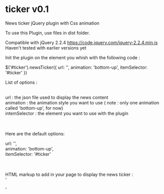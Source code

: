 # ticker v0.1
News ticker jQuery plugin with Css animation<br/>

To use this Plugin, use files in dist folder.<br/>

Compatible with jQuery 2.2.4 https://code.jquery.com/jquery-2.2.4.min.js<br/>
Haven't tested with earlier versions yet<br/>

Init the plugin on the element you whish with the following code :

$('#ticker').newsTicker({
  url: '',
  animation: 'bottom-up',
  itemSelector: '#ticker'
})

List of options :
<br/><br/>

url : the json file used to display the news content<br/>
animation : the animation style you want to use ( note : only one animation called 'bottom-up', for now)<br/>
intemSelector : the element you want to use with the plugin

<br/><br/>
Here are the default options:

url: '',<br/>
animation: 'bottom-up',<br/>
itemSelector: '#ticker'<br/>

<br/><br/>
HTML markup to add in your page to display the news ticker :<br/>
'<div class="ticker" id="ticker"></div>'
